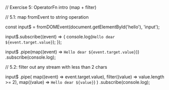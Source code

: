 // Exercise 5: OperatorFn intro (map + filter)

// 5.1: map fromEvent to string operation

const input$ = fromDOMEvent(document.getElementById('hello'), 'input');

input$.subscribe((event) => {
console.log(`Hello dear ${event.target.value}`);
});

input$
.pipe(map((event) => `Hello dear ${event.target.value}`))
.subscribe(console.log);

// 5.2: filter out any stream with less than 2 chars

input$
.pipe(
map((event) => event.target.value),
filter((value) => value.length >= 2),
map((value) => `Hello dear ${value}`)
)
.subscribe(console.log);
